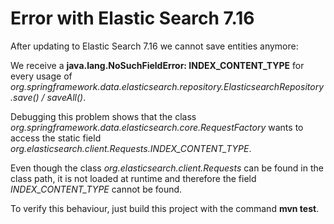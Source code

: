 # Error with Elastic Search 7.16

After updating to Elastic Search 7.16 we cannot save entities anymore:

We receive a
**java.lang.NoSuchFieldError: INDEX_CONTENT_TYPE**
for every usage of *org.springframework.data.elasticsearch.repository.ElasticsearchRepository.save() / saveAll()*. 

Debugging this problem shows that the class *org.springframework.data.elasticsearch.core.RequestFactory* wants to access the  static field
*org.elasticsearch.client.Requests.INDEX_CONTENT_TYPE*. 

Even though the class *org.elasticsearch.client.Requests* can be found in the class path, it is not loaded
at runtime and therefore the field *INDEX_CONTENT_TYPE* cannot be found.

To verify this behaviour, just build this project with the command **mvn test**.
